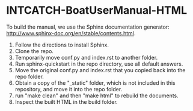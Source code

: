 # INTCATCH-BoatUserManual-HTML

To build the manual, we use the Sphinx documentation generator: http://www.sphinx-doc.org/en/stable/contents.html.

1. Follow the directions to install Sphinx.
1. Clone the repo.
1. Temporarily move conf.py and index.rst to another folder.
1. Run sphinx-quickstart in the repo directory, use all default answers.
1. Move the original conf.py and index.rst that you copied back into the repo folder.
1. Obtain a copy of the "\_static" folder, which is not included in this repository, and move it into the repo folder.
1. run "make clean" and then "make html" to rebuild the documents.
1. Inspect the built HTML in the build folder.